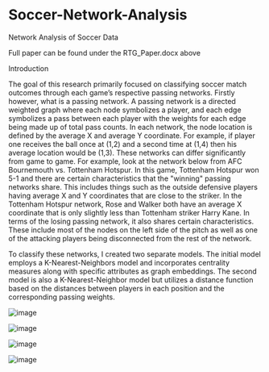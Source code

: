 # Soccer-Network-Analysis
Network Analysis of Soccer Data

Full paper can be found under the RTG_Paper.docx above

Introduction

The goal of this research primarily focused on classifying soccer match outcomes through each game’s respective passing networks. Firstly however, what is a passing network. A passing network is a directed weighted graph where each node symbolizes a player, and each edge symbolizes a pass between each player with the weights for each edge being made up of total pass counts. In each network, the node location is defined by the average X and average Y coordinate. For example, if player one receives the ball once at (1,2) and a second time at (1,4) then his average location would be (1,3). These networks can differ significantly from game to game. For example, look at the network below from AFC Bournemouth vs. Tottenham Hotspur. In this game, Tottenham Hotspur won 5-1 and there are certain characteristics that the "winning" passing networks share. This includes things such as the outside defensive players having average X and Y coordinates that are close to the striker. In the Tottenham Hotspur network, Rose and Walker both have an average X coordinate that is only slightly less than Tottenham striker Harry Kane. In terms of the losing passing network, it also shares certain characteristics. These include most of the nodes on the left side of the pitch as well as one of the attacking players being disconnected from the rest of the network.

To classify these networks, I created two separate models. The initial model employs a K-Nearest-Neighbors model and incorporates centrality measures along with specific attributes as graph embeddings. The second model is also a K-Nearest-Neighbor model but utilizes a distance function based on the distances between players in each position and the corresponding passing weights.

![image](https://github.com/barrettb/Soccer-Network-Analysis/assets/89215081/ce9fcd45-f8d0-404f-912d-0d1062da08ea)

![image](https://github.com/barrettb/Soccer-Network-Analysis/assets/89215081/cd959072-d091-4cc2-bdbe-dd8b0a831de0)

![image](https://github.com/barrettb/Soccer-Network-Analysis/assets/89215081/55b13a79-610f-44f6-b0ce-c68d6b8475b0)

![image](https://github.com/barrettb/Soccer-Network-Analysis/assets/89215081/69fcd969-717b-47d9-95ec-879265274b87)

